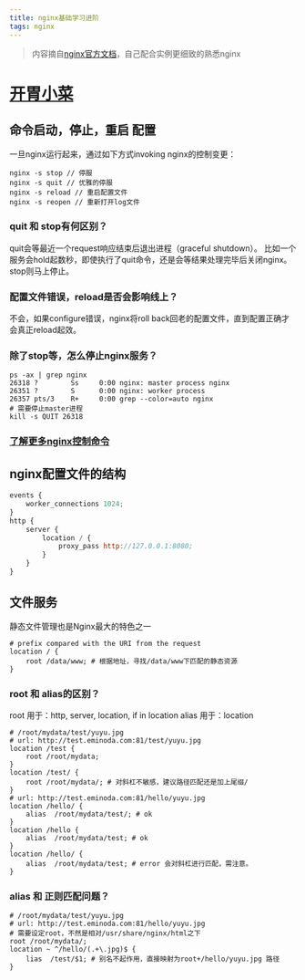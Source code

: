 ```yaml
---
title: nginx基础学习进阶
tags: nginx
---
```


> 内容摘自[nginx官方文档](http://nginx.org/en/docs/beginners_guide.html)，自己配合实例更细致的熟悉nginx

# [开胃小菜](http://nginx.org/en/docs/beginners_guide.html)
## 命令启动，停止，重启 配置
一旦nginx运行起来，通过如下方式invoking nginx的控制变更：
````
nginx -s stop // 停服
nginx -s quit // 优雅的停服
nginx -s reload // 重启配置文件
nginx -s reopen // 重新打开log文件
````

### quit 和 stop有何区别？
quit会等最近一个request响应结束后退出进程（graceful shutdown）。
比如一个服务会hold起数秒，即使执行了quit命令，还是会等结果处理完毕后关闭nginx。
stop则马上停止。

### 配置文件错误，reload是否会影响线上？
不会，如果configure错误，nginx将roll back回老的配置文件，直到配置正确才会真正reload起效。

### 除了stop等，怎么停止nginx服务？
````
ps -ax | grep nginx
26318 ?        Ss     0:00 nginx: master process nginx
26351 ?        S      0:00 nginx: worker process
26357 pts/3    R+     0:00 grep --color=auto nginx
# 需要停止master进程
kill -s QUIT 26318
````

### [了解更多nginx控制命令](http://nginx.org/en/docs/control.html)

## nginx配置文件的结构
````js
events {
    worker_connections 1024;
}
http {
    server {
        location / {
            proxy_pass http://127.0.0.1:8080;
        }
    }
}
````

## 文件服务
静态文件管理也是Nginx最大的特色之一
````
# prefix compared with the URI from the request
location / {
    root /data/www; # 根据地址，寻找/data/www下匹配的静态资源
}
````

### root 和 alias的区别？
root 用于：http, server, location, if in location
alias 用于：location

````
# /root/mydata/test/yuyu.jpg
# url: http://test.eminoda.com:81/test/yuyu.jpg
location /test {
    root /root/mydata; 
}
location /test/ {
    root /root/mydata/; # 对斜杠不敏感，建议路径匹配还是加上尾缀/
}
# url: http://test.eminoda.com:81/hello/yuyu.jpg
location /hello/ {
    alias  /root/mydata/test/; # ok
}
location /hello {
    alias  /root/mydata/test; # ok
}
location /hello/ {
    alias  /root/mydata/test; # error 会对斜杠进行匹配，需注意。
}
````

### alias 和 正则匹配问题？
````
# /root/mydata/test/yuyu.jpg
# url: http://test.eminoda.com:81/hello/yuyu.jpg
# 需要设定root，不然是相对/usr/share/nginx/html之下
root /root/mydata/;
location ~ ^/hello/(.+\.jpg)$ {
    lias  /test/$1; # 别名不起作用，直接映射为root+/hello/yuyu.jpg 路径
}
````